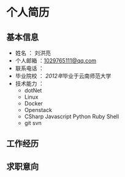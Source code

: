 # 个人简历

## 基本信息
- 姓名 ： 刘洪亮
- 个人邮箱 ：1029765111@qq.com
- 联系电话 ： 
- 毕业院校 ： *2012年*毕业于云南师范大学
- 技术能力 ：
    - dotNet 
    - Linux
    - Docker
    - Openstack
    - CSharp Javascript Python Ruby Shell
    - git svn

## 工作经历

## 求职意向